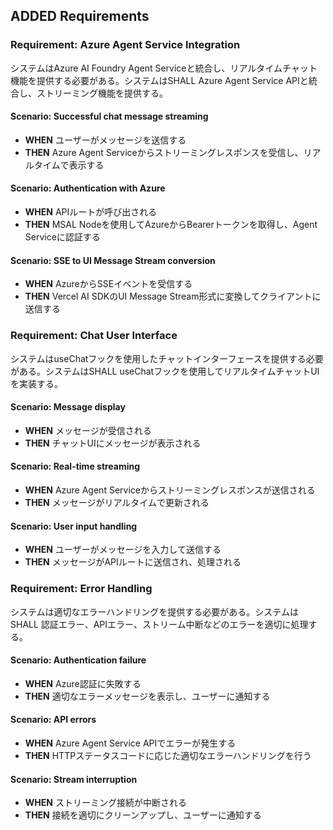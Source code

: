 ## ADDED Requirements

### Requirement: Azure Agent Service Integration
システムはAzure AI Foundry Agent Serviceと統合し、リアルタイムチャット機能を提供する必要がある。システムはSHALL Azure Agent Service APIと統合し、ストリーミング機能を提供する。

#### Scenario: Successful chat message streaming
- **WHEN** ユーザーがメッセージを送信する
- **THEN** Azure Agent Serviceからストリーミングレスポンスを受信し、リアルタイムで表示する

#### Scenario: Authentication with Azure
- **WHEN** APIルートが呼び出される
- **THEN** MSAL Nodeを使用してAzureからBearerトークンを取得し、Agent Serviceに認証する

#### Scenario: SSE to UI Message Stream conversion
- **WHEN** AzureからSSEイベントを受信する
- **THEN** Vercel AI SDKのUI Message Stream形式に変換してクライアントに送信する

### Requirement: Chat User Interface
システムはuseChatフックを使用したチャットインターフェースを提供する必要がある。システムはSHALL useChatフックを使用してリアルタイムチャットUIを実装する。

#### Scenario: Message display
- **WHEN** メッセージが受信される
- **THEN** チャットUIにメッセージが表示される

#### Scenario: Real-time streaming
- **WHEN** Azure Agent Serviceからストリーミングレスポンスが送信される
- **THEN** メッセージがリアルタイムで更新される

#### Scenario: User input handling
- **WHEN** ユーザーがメッセージを入力して送信する
- **THEN** メッセージがAPIルートに送信され、処理される

### Requirement: Error Handling
システムは適切なエラーハンドリングを提供する必要がある。システムはSHALL 認証エラー、APIエラー、ストリーム中断などのエラーを適切に処理する。

#### Scenario: Authentication failure
- **WHEN** Azure認証に失敗する
- **THEN** 適切なエラーメッセージを表示し、ユーザーに通知する

#### Scenario: API errors
- **WHEN** Azure Agent Service APIでエラーが発生する
- **THEN** HTTPステータスコードに応じた適切なエラーハンドリングを行う

#### Scenario: Stream interruption
- **WHEN** ストリーミング接続が中断される
- **THEN** 接続を適切にクリーンアップし、ユーザーに通知する
